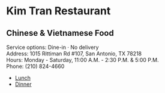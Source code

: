 <link rel="stylesheet" href="assets/css/style.css">

# Kim Tran Restaurant

## Chinese & Vietnamese Food

Service options: Dine-in · No delivery \
Address: 1015 Rittiman Rd #107, San Antonio, TX 78218 \
Hours: Monday - Saturday, 11:00 A.M. - 2:30 P.M. & 5:00 P.M.\
Phone: (210) 824-4660

- [Lunch](./lunch)
- [Dinner](./dinner)
